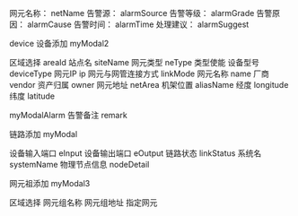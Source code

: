 网元名称： netName
告警源：   alarmSource
告警等级： alarmGrade
告警原因： alarmCause
告警时间： alarmTime
处理建议： alarmSuggest



device 设备添加 myModal2

区域选择 areaId
站点名 siteName
网元类型 neType
类型使能 
设备型号 deviceType
网元IP ip
网元与网管连接方式 linkMode
网元名称 name
厂商 vendor
资产归属 owner
网元地址 netArea
机架位置 aliasName
经度 longitude
纬度 latitude


myModalAlarm
告警备注 remark



链路添加  myModal


设备输入端口 eInput
设备输出端口 eOutput
链路状态 linkStatus
系统名 systemName
物理节点信息 nodeDetail


网元祖添加 myModal3

区域选择
网元组名称
网元组地址
指定网元

